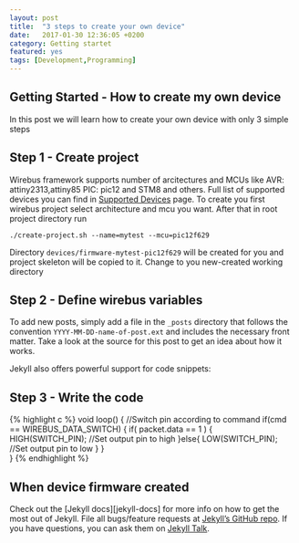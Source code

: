 ```yaml
---
layout: post
title:  "3 steps to create your own device"
date:   2017-01-30 12:36:05 +0200
category: Getting startet
featured: yes
tags: [Development,Programming]
---
```

## Getting Started - How to create my own device
In this post we will learn how to create your own device with only 3 simple steps 


## Step 1 - Create project
Wirebus framework supports number of arcitectures and MCUs like AVR: attiny2313,attiny85 PIC: pic12 and STM8 and others. Full list of supported devices you can find in [Supported Devices][devices] page. To create you first wirebus project select architecture and mcu you want. After that in root project directory run  

	./create-project.sh --name=mytest --mcu=pic12f629

Directory `devices/firmware-mytest-pic12f629` will be created for you and project skeleton will be copied to it.
Change to you new-created working directory



## Step 2 - Define wirebus variables


To add new posts, simply add a file in the `_posts` directory that follows the convention `YYYY-MM-DD-name-of-post.ext` and includes the necessary front matter. Take a look at the source for this post to get an idea about how it works.

Jekyll also offers powerful support for code snippets:

## Step 3 - Write the code 

{% highlight c %}
void loop()
{
	//Switch pin according to command
	if(cmd == WIREBUS_DATA_SWITCH)
	{
		if( packet.data	 == 1 )
		{		
			HIGH(SWITCH_PIN);  //Set output pin to high
		}else{
			LOW(SWITCH_PIN);  //Set output pin to low
		}
	}	
}
{% endhighlight %}


## When device firmware created

Check out the [Jekyll docs][jekyll-docs] for more info on how to get the most out of Jekyll. File all bugs/feature requests at [Jekyll’s GitHub repo][jekyll-gh]. If you have questions, you can ask them on [Jekyll Talk][jekyll-talk].

[devices]: /devices/list.html
[jekyll-gh]:   https://github.com/jekyll/jekyll
[jekyll-talk]: https://talk.jekyllrb.com/
